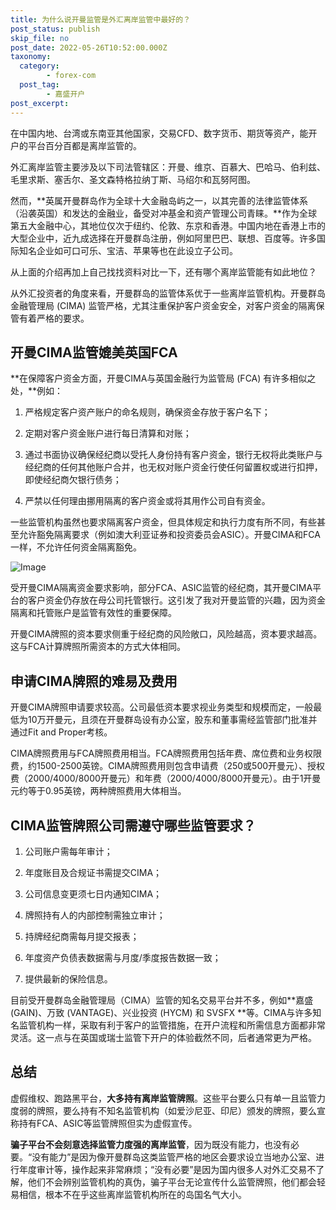 ```yaml
---
title: 为什么说开曼监管是外汇离岸监管中最好的？
post_status: publish
skip_file: no
post_date: 2022-05-26T10:52:00.000Z
taxonomy:
  category:
        - forex-com
  post_tag:
        - 嘉盛开户
post_excerpt: 
---
```

在中国内地、台湾或东南亚其他国家，交易CFD、数字货币、期货等资产，能开户的平台百分百都是离岸监管的。

外汇离岸监管主要涉及以下司法管辖区：开曼、维京、百慕大、巴哈马、伯利兹、毛里求斯、塞舌尔、圣文森特格拉纳丁斯、马绍尔和瓦努阿图。

然而，**英属开曼群岛作为全球十大金融岛屿之一，以其完善的法律监管体系（沿袭英国）和发达的金融业，备受对冲基金和资产管理公司青睐。**作为全球第五大金融中心，其地位仅次于纽约、伦敦、东京和香港。中国内地在香港上市的大型企业中，近九成选择在开曼群岛注册，例如阿里巴巴、联想、百度等。许多国际知名企业如可口可乐、宝洁、苹果等也在此设立子公司。

从上面的介绍再加上自己找找资料对比一下，还有哪个离岸监管能有如此地位？

从外汇投资者的角度来看，开曼群岛的监管体系优于一些离岸监管机构。开曼群岛金融管理局 (CIMA) 监管严格，尤其注重保护客户资金安全，对客户资金的隔离保管有着严格的要求。

## 开曼CIMA监管媲美英国FCA

**在保障客户资金方面，开曼CIMA与英国金融行为监管局 (FCA) 有许多相似之处，**例如：

1. 严格规定客户资产账户的命名规则，确保资金存放于客户名下；

1. 定期对客户资金账户进行每日清算和对账；

1. 通过书面协议确保经纪商以受托人身份持有客户资金，银行无权将此类账户与经纪商的任何其他账户合并，也无权对账户资金行使任何留置权或进行扣押，即使经纪商欠银行债务；

1. 严禁以任何理由挪用隔离的客户资金或将其用作公司自有资金。

一些监管机构虽然也要求隔离客户资金，但具体规定和执行力度有所不同，有些甚至允许豁免隔离要求（例如澳大利亚证券和投资委员会ASIC）。开曼CIMA和FCA一样，不允许任何资金隔离豁免。

![Image](https://prod-files-secure.s3.us-west-2.amazonaws.com/39ed1227-6d7d-4570-be36-9ccd4a2c4241/bd849744-3fcb-4a37-8312-357962c8f065/image.png?X-Amz-Algorithm=AWS4-HMAC-SHA256&X-Amz-Content-Sha256=UNSIGNED-PAYLOAD&X-Amz-Credential=ASIAZI2LB466QW6YBVCK%2F20250418%2Fus-west-2%2Fs3%2Faws4_request&X-Amz-Date=20250418T101344Z&X-Amz-Expires=3600&X-Amz-Security-Token=IQoJb3JpZ2luX2VjEOn%2F%2F%2F%2F%2F%2F%2F%2F%2F%2FwEaCXVzLXdlc3QtMiJIMEYCIQC1%2BvQtkHidfMBsYSVq52p8p5bKUoLPpFrI2zAf5L1mMQIhALdpHEa63u3r8CG7g2mYp8aRLnVpI05jNdg75HgCyat4Kv8DCHIQABoMNjM3NDIzMTgzODA1IgxFqKR7Okoz3%2FoojOYq3APT2YrOtmrmyH3HzQWCpFF3zhqOejyAx7%2B6OXzNt5QLi5MacXGxW94QjIhPpLDSpzCMGdDINGaKwm%2BDU7jIHvtsIlP6uf8e2JuOPSrmGcV8wfQOxIexasiXAKvi%2FcBt%2Biv30tMn7eJCEADKESOARdxTN9G%2FbhB7O%2FoVIlXS3eUw%2BFsaaC4KRmMDuTW9dAep3gb0V3QzxU1ZfbjM6xlHQyQ5K5QIJYSzndFo%2F%2BA3j3W9E3eFB332yRmHN4ed1iIhL0DSvw0jH8CvwYxemf835D52AeEzbYVxNzVHzH8l%2BLdqZ25Ww8TBx5PIWC1Av8ulNMxQeD4Ta0Xs3ijDEH%2BUmjMVxmExBgxOGXu2SCZ0vTEp%2B2txeQ4kGn51TWayaLkgOo87drdX5S%2FLQi%2FNFHW7LB99vTJBW15JcMkuh%2BjTP70NHi2diLihQLAEs2xHzlYWWooX28KBsF2AuNYFZyk4c1yWQVYk5ojD7jrTGnWSUMpG9IdskLcmCwWWQzlzyPQFz%2F%2BtCDjCNRbclI81BADCioPVt8LdLshCHAlshTCFyHrrWDgOg1tCmBzJYggj9B1B0AKkxJPay%2FWuYldInZayOU4wjHr%2FDIr5kEd2EDRi5d2pJJD%2BQGfszf7OG1gFbTDVqojABjqkAWdeRdimQylC4fpwf45gcTTGvpKIZo%2FC3tp4cRqwy8ZSoPfZ9GdPicjApVCzqLzjcYM6FOeTLsEH0YjMHZDwumxe5rSJzPlGaVL7gwyBMB7WVuq%2BWHJdTKpmQKhp27Y4jHFQeMmAIsQaXnY747j3Yuo7s2BSnekT1PNWJuLklH2rdvaY0ntOrbimWAjsu2460Bl%2FHLEcAMcJgokAozrRNcmutE6Y&X-Amz-Signature=4e57c876ad8a62efe30fb9a871132b6751ca93d8c56a3c36aa5df12fdc4e44cc&X-Amz-SignedHeaders=host&x-id=GetObject)

受开曼CIMA隔离资金要求影响，部分FCA、ASIC监管的经纪商，其开曼CIMA平台的客户资金仍存放在母公司托管银行。这引发了我对开曼监管的兴趣，因为资金隔离和托管账户是监管有效性的重要保障。

开曼CIMA牌照的资本要求侧重于经纪商的风险敞口，风险越高，资本要求越高。这与FCA计算牌照所需资本的方式大体相同。

## **申请CIMA牌照的难易及费用**

开曼CIMA牌照申请要求较高。公司最低资本要求视业务类型和规模而定，一般最低为10万开曼元，且须在开曼群岛设有办公室，股东和董事需经监管部门批准并通过Fit and Proper考核。

CIMA牌照费用与FCA牌照费用相当。FCA牌照费用包括年费、席位费和业务权限费，约1500-2500英镑。CIMA牌照费用则包含申请费（250或500开曼元）、授权费（2000/4000/8000开曼元）和年费（2000/4000/8000开曼元）。由于1开曼元约等于0.95英镑，两种牌照费用大体相当。

## CIMA监管牌照公司需遵守哪些监管要求？

1. 公司账户需每年审计；

1. 年度账目及合规证书需提交CIMA；

1. 公司信息变更须七日内通知CIMA；

1. 牌照持有人的内部控制需独立审计；

1. 持牌经纪商需每月提交报表；

1. 年度资产负债表数据需与月度/季度报告数据一致；

1. 提供最新的保险信息。

目前受开曼群岛金融管理局（CIMA）监管的知名交易平台并不多，例如**嘉盛 (GAIN)、万致 (VANTAGE)、兴业投资 (HYCM) 和 SVSFX **等。CIMA与许多知名监管机构一样，采取有利于客户的监管措施，在开户流程和所需信息方面都非常灵活。这一点与在英国或瑞士监管下开户的体验截然不同，后者通常更为严格。

## 总结

虚假维权、跑路黑平台，**大多持有离岸监管牌照**。这些平台要么只有单一且监管力度弱的牌照，要么持有不知名监管机构（如爱沙尼亚、印尼）颁发的牌照，要么宣称持有FCA、ASIC等监管牌照但实为虚假宣传。

**骗子平台不会刻意选择监管力度强的离岸监管**，因为既没有能力，也没有必要。“没有能力”是因为像开曼群岛这类监管严格的地区会要求设立当地办公室、进行年度审计等，操作起来非常麻烦；“没有必要”是因为国内很多人对外汇交易不了解，他们不会辨别监管机构的真伪，骗子平台无论宣传什么监管牌照，他们都会轻易相信，根本不在乎这些离岸监管机构所在的岛国名气大小。